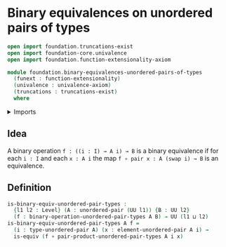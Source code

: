 # Binary equivalences on unordered pairs of types

```agda
open import foundation.truncations-exist
open import foundation-core.univalence
open import foundation.function-extensionality-axiom

module foundation.binary-equivalences-unordered-pairs-of-types
  (funext : function-extensionality)
  (univalence : univalence-axiom)
  (truncations : truncations-exist)
  where
```

<details><summary>Imports</summary>

```agda
open import foundation.binary-operations-unordered-pairs-of-types funext univalence truncations
open import foundation.products-unordered-pairs-of-types funext univalence truncations
open import foundation.universe-levels
open import foundation.unordered-pairs funext univalence truncations

open import foundation-core.equivalences
open import foundation-core.function-types
```

</details>

## Idea

A binary operation `f : ((i : I) → A i) → B` is a binary equivalence if for each
`i : I` and each `x : A i` the map `f ∘ pair x : A (swap i) → B` is an
equivalence.

## Definition

```agda
is-binary-equiv-unordered-pair-types :
  {l1 l2 : Level} (A : unordered-pair (UU l1)) {B : UU l2}
  (f : binary-operation-unordered-pair-types A B) → UU (l1 ⊔ l2)
is-binary-equiv-unordered-pair-types A f =
  (i : type-unordered-pair A) (x : element-unordered-pair A i) →
  is-equiv (f ∘ pair-product-unordered-pair-types A i x)
```

